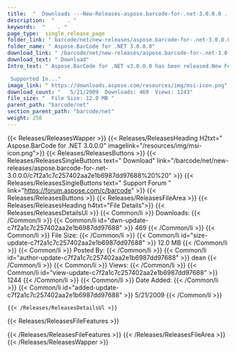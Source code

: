 ```yaml
---
title:  "  Downloads ---New-Releases-aspose.barcode-for-.net-3.0.0.0 . " 
description:  "    . " 
keywords:  "    . " 
page_type:  single_release_page
folder_link: " barcode/net/new-releases/aspose.barcode-for-.net-3.0.0.0/"
folder_name: " Aspose.BarCode for .NET 3.0.0.0"
download_link: " /barcode/net/new-releases/aspose.barcode-for-.net-3.0.0.0/c7f2a1c7c257402aa2e1b6987dd97688"
download_text: " Download"
Intro_text: " Aspose.BarCode for .NET v3.0.0.0 has been released.New Features

 Supported In..."
image_link: " https://downloads.aspose.com/resources/img/msi-icon.png"
download_count: "   5/21/2009  Downloads: 469  Views: 1243"
file_size: "  File Size: 12.0 MB "
parent_path: "barcode/net"
section_parent_path: "barcode/net"
weight: 258 
---
```


{{< Releases/ReleasesWapper >}}
  {{< Releases/ReleasesHeading H2txt=" Aspose.BarCode for .NET 3.0.0.0" imagelink="/resources/img/msi-icon.png">}}
  {{< Releases/ReleasesButtons >}}
    {{< Releases/ReleasesSingleButtons text=" Download" link="/barcode/net/new-releases/aspose.barcode-for-.net-3.0.0.0/c7f2a1c7c257402aa2e1b6987dd97688%20%20" >}}
    {{< Releases/ReleasesSingleButtons text=" Support Forum " link="https://forum.aspose.com/c/barcode" >}}
  {{< Releases/ReleasesButtons >}}
  {{< Releases/ReleasesFileArea >}}
    {{< Releases/ReleasesHeading h4txt="File Details">}}
    {{< Releases/ReleasesDetailsUl >}}
            {{< Common/li  >}} Downloads: {{< /Common/li >}} 
      {{< Common/li id="dwn-update-c7f2a1c7c257402aa2e1b6987dd97688" >}} 469 {{< /Common/li >}} 
      {{< Common/li  >}} File Size: {{< /Common/li >}} 
      {{< Common/li id="size-update-c7f2a1c7c257402aa2e1b6987dd97688" >}} 12.0 MB {{< /Common/li >}} 
      {{< Common/li  >}} Posted By: {{< /Common/li >}} 
      {{< Common/li id="author-update-c7f2a1c7c257402aa2e1b6987dd97688" >}} dean {{< /Common/li >}} 
      {{< Common/li  >}} Views: {{< /Common/li >}} 
      {{< Common/li id="view-update-c7f2a1c7c257402aa2e1b6987dd97688" >}} 1244 {{< /Common/li >}} 
      {{< Common/li  >}} Date Added: {{< /Common/li >}} 
      {{< Common/li id="added-update-c7f2a1c7c257402aa2e1b6987dd97688" >}} 5/21/2009 {{< /Common/li >}} 

    {{< /Releases/ReleasesDetailsUl >}}

  {{< Releases/ReleasesFileFeatures >}}
      
  {{< /Releases/ReleasesFileFeatures >}}
 {{< /Releases/ReleasesFileArea >}}
{{< /Releases/ReleasesWapper >}}


